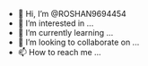 - 👋 Hi, I’m @ROSHAN9694454
- 👀 I’m interested in ...
- 🌱 I’m currently learning ...
- 💞️ I’m looking to collaborate on ...
- 📫 How to reach me ...

<!---
ROSHAN9694454/ROSHAN9694454 is a ✨ special ✨ repository because its `README.md` (this file) appears on your GitHub profile.
You can click the Preview link to take a look at your chan
